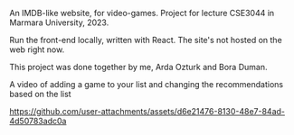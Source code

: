 An IMDB-like website, for video-games. 
Project for lecture CSE3044 in Marmara University, 2023.

Run the front-end locally, written with React. The site's not hosted on the web right now.

This project was done together by me, Arda Ozturk and Bora Duman.

A video of adding a game to your list and changing the recommendations based on the list

https://github.com/user-attachments/assets/d6e21476-8130-48e7-84ad-4d50783adc0a

